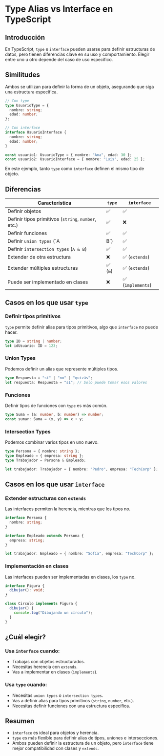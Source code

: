 # Type Alias vs Interface en TypeScript

## Introducción

En TypeScript, `type` e `interface` pueden usarse para definir estructuras de datos, pero tienen diferencias clave en su uso y comportamiento. Elegir entre uno u otro depende del caso de uso específico.


## Similitudes

Ambos se utilizan para definir la forma de un objeto, asegurando que siga una estructura específica.

```typescript
// Con type
type UsuarioType = {
  nombre: string;
  edad: number;
};

// Con interface
interface UsuarioInterface {
  nombre: string;
  edad: number;
}

const usuario1: UsuarioType = { nombre: "Ana", edad: 30 };
const usuario2: UsuarioInterface = { nombre: "Luis", edad: 25 };
``` 

En este ejemplo, tanto `type` como `interface` definen el mismo tipo de objeto.


## Diferencias

|Característica|`type`|`interface`|
|---|---|---|
|Definir objetos|✅|✅|
|Definir tipos primitivos (`string`, `number`, etc.)|✅|❌|
|Definir funciones|✅|✅|
|Definir `union types` (`A|B`)|✅|
|Definir `intersection types` (`A & B`)|✅|✅|
|Extender de otra estructura|❌|✅ (`extends`)|
|Extender múltiples estructuras|✅ (`&`)|✅ (`extends`)|
|Puede ser implementado en clases|❌|✅ (`implements`)|


## Casos en los que usar `type`

### Definir tipos primitivos

`type` permite definir alias para tipos primitivos, algo que `interface` no puede hacer.

```typescript
type ID = string | number;
let idUsuario: ID = 123;
```


### Union Types

Podemos definir un alias que represente múltiples tipos.

```typescript
type Respuesta = "sí" | "no" | "quizás";
let respuesta: Respuesta = "sí"; // Solo puede tomar esos valores
```


### Funciones

Definir tipos de funciones con `type` es más común.

```typescript
type Suma = (a: number, b: number) => number;
const sumar: Suma = (x, y) => x + y;
```


### Intersection Types

Podemos combinar varios tipos en uno nuevo.

```typescript
type Persona = { nombre: string };
type Empleado = { empresa: string };
type Trabajador = Persona & Empleado;

let trabajador: Trabajador = { nombre: "Pedro", empresa: "TechCorp" };
```


## Casos en los que usar `interface`

### Extender estructuras con `extends`

Las interfaces permiten la herencia, mientras que los tipos no.

```typescript
interface Persona {
  nombre: string;
}

interface Empleado extends Persona {
  empresa: string;
}

let trabajador: Empleado = { nombre: "Sofía", empresa: "TechCorp" };
```


### Implementación en clases

Las interfaces pueden ser implementadas en clases, los `type` no.

```typescript
interface Figura {
  dibujar(): void;
}

class Circulo implements Figura {
  dibujar() {
    console.log("Dibujando un círculo");
  }
}
```


## ¿Cuál elegir?

### Usa `interface` cuando:

- Trabajas con objetos estructurados.
- Necesitas herencia con `extends`.
- Vas a implementar en clases (`implements`).

### Usa `type` cuando:

- Necesitas `union types` o `intersection types`.
- Vas a definir alias para tipos primitivos (`string`, `number`, etc.).
- Necesitas definir funciones con una estructura específica.

## Resumen

- `interface` es ideal para objetos y herencia.
- `type` es más flexible para definir alias de tipos, uniones e intersecciones.
- Ambos pueden definir la estructura de un objeto, pero `interface` tiene mejor compatibilidad con clases y `extends`.